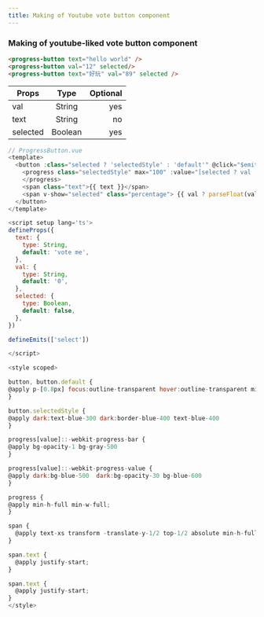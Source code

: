 ```yaml
---
title: Making of Youtube vote button component
---
```


<div class="text-center">
  <!-- You can use Vue components inside markdown -->
  <carbon-dicom-overlay class="text-4xl -mb-6 m-auto" />
  <h3>Making of youtube-liked vote button component</h3>
</div>

<demo></demo>

<div class="space-y-2">
<progress-button text="hello world" />
<progress-button val="12" selected/>
<progress-button text="好玩" val="89" selected />
</div>

```html
<progress-button text="hello world" />
<progress-button val="12" selected/>
<progress-button text="好玩" val="89" selected />
```


| Props   |      Type      |  Optional |
|----------|:-------------:|------:|
| val |  String | yes |
| text |    String  |  no |
| selected |    Boolean  |   yes |

```js
// ProgressButton.vue
<template>
  <button :class="selected ? 'selectedStyle' : 'default'" @click="$emit('select')">
    <progress class="selectedStyle" max="100" :value="[selected ? val : '0']">
    </progress>
    <span class="text">{{ text }}</span>
    <span v-show="selected" class="percentage"> {{ val ? parseFloat(val) >= 100 ? '100' : val : '0' }} %</span>
  </button>
</template>

<script setup lang='ts'>
defineProps({
  text: {
    type: String,
    default: 'vote me',
  },
  val: {
    type: String,
    default: '0',
  },
  selected: {
    type: Boolean,
    default: false,
  },
})

defineEmits(['select'])

</script>

<style scoped>

button, button.default {
@apply p-[0.8px] focus:outline-transparent hover:outline-transparent min-w-60 h-7 min-h-7 flex relative border-gray-300 border-[0.5px]
}

button.selectedStyle {
@apply dark:text-blue-300 dark:border-blue-400 text-blue-400
}

progress[value]::-webkit-progress-bar {
@apply bg-opacity-1 bg-gray-500
}

progress[value]::-webkit-progress-value {
@apply dark:bg-blue-500  dark:bg-opacity-30 bg-blue-600
}

progress {
@apply min-h-full min-w-full;
}

span {
  @apply text-xs transform -translate-y-1/2 top-1/2 absolute min-h-full flex items-center px-2 justify-end  w-full
}

span.text {
  @apply justify-start;
}

span.text {
  @apply justify-start;
}
</style>
```